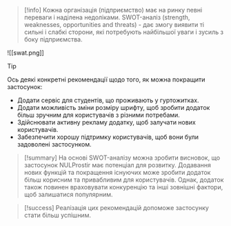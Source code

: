 > [!info] 
> Кожна організація (підприємство) має на ринку певні переваги і наділена недоліками. SWOT-аналіз (strength, weaknesses, opportunities and threats) - дає змогу виявити ті сильні і слабкі сторони, які потребують найбільшої уваги і зусиль з боку підприємства. 

![[swat.png]]


> [!tip] 
> Ось деякі конкретні рекомендації щодо того, як можна покращити застосунок:
>- Додати сервіс для студентів, що проживають у гуртожитках.
> - Додати можливість зміни розміру шрифту, щоб зробити додаток більш зручним для користувачів з різними потребами.
> - Здійснювати активну рекламу додатку, щоб залучати нових користувачів.
> - Забезпечити хорошу підтримку користувачів, щоб вони були задоволені застосунком.

> [!summary] 
>  На основі SWOT-аналізу можна зробити висновок, що застосунок NULProstir має потенціал для розвитку. Додавання нових функцій та покращення існуючих може зробити додаток більш корисним та привабливим для користувачів. Однак, додаток також повинен враховувати конкуренцію та інші зовнішні фактори, щоб залишатися популярним.

> [!success] 
> Реалізація цих рекомендацій допоможе застосунку стати більш успішним. 

